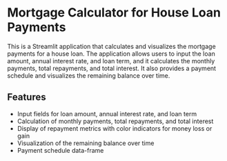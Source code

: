 # Mortgage Calculator for House Loan Payments

This is a Streamlit application that calculates and visualizes the mortgage payments for a house loan. The application allows users to input the loan amount, annual interest rate, and loan term, and it calculates the monthly payments, total repayments, and total interest. It also provides a payment schedule and visualizes the remaining balance over time.

## Features

-   Input fields for loan amount, annual interest rate, and loan term
-   Calculation of monthly payments, total repayments, and total interest
-   Display of repayment metrics with color indicators for money loss or gain
-   Visualization of the remaining balance over time
-   Payment schedule data-frame
